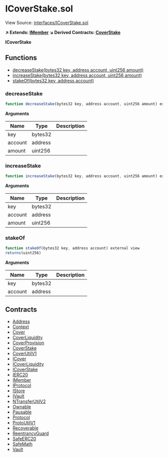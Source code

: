 # ICoverStake.sol

View Source: [interfaces/ICoverStake.sol](../interfaces/ICoverStake.sol)

**↗ Extends: [IMember](IMember.md)**
**↘ Derived Contracts: [CoverStake](CoverStake.md)**

**ICoverStake**

## Functions

- [decreaseStake(bytes32 key, address account, uint256 amount)](#decreasestake)
- [increaseStake(bytes32 key, address account, uint256 amount)](#increasestake)
- [stakeOf(bytes32 key, address account)](#stakeof)

### decreaseStake

```js
function decreaseStake(bytes32 key, address account, uint256 amount) external nonpayable
```

**Arguments**

| Name        | Type           | Description  |
| ------------- |------------- | -----|
| key | bytes32 |  | 
| account | address |  | 
| amount | uint256 |  | 

### increaseStake

```js
function increaseStake(bytes32 key, address account, uint256 amount) external nonpayable
```

**Arguments**

| Name        | Type           | Description  |
| ------------- |------------- | -----|
| key | bytes32 |  | 
| account | address |  | 
| amount | uint256 |  | 

### stakeOf

```js
function stakeOf(bytes32 key, address account) external view
returns(uint256)
```

**Arguments**

| Name        | Type           | Description  |
| ------------- |------------- | -----|
| key | bytes32 |  | 
| account | address |  | 

## Contracts

* [Address](Address.md)
* [Context](Context.md)
* [Cover](Cover.md)
* [CoverLiquidity](CoverLiquidity.md)
* [CoverProvision](CoverProvision.md)
* [CoverStake](CoverStake.md)
* [CoverUtilV1](CoverUtilV1.md)
* [ICover](ICover.md)
* [ICoverLiquidity](ICoverLiquidity.md)
* [ICoverStake](ICoverStake.md)
* [IERC20](IERC20.md)
* [IMember](IMember.md)
* [IProtocol](IProtocol.md)
* [IStore](IStore.md)
* [IVault](IVault.md)
* [NTransferUtilV2](NTransferUtilV2.md)
* [Ownable](Ownable.md)
* [Pausable](Pausable.md)
* [Protocol](Protocol.md)
* [ProtoUtilV1](ProtoUtilV1.md)
* [Recoverable](Recoverable.md)
* [ReentrancyGuard](ReentrancyGuard.md)
* [SafeERC20](SafeERC20.md)
* [SafeMath](SafeMath.md)
* [Vault](Vault.md)
